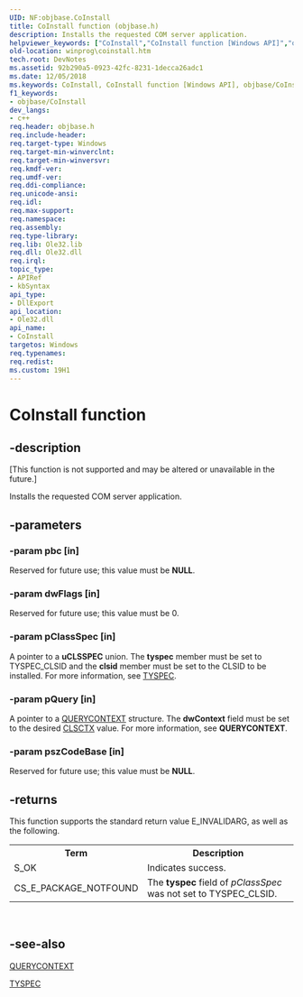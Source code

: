 ```yaml
---
UID: NF:objbase.CoInstall
title: CoInstall function (objbase.h)
description: Installs the requested COM server application.helpviewer_keywords: ["CoInstall","CoInstall function [Windows API]","objbase/CoInstall","winprog.coinstall"]
old-location: winprog\coinstall.htm
tech.root: DevNotes
ms.assetid: 92b290a5-0923-42fc-8231-1decca26adc1
ms.date: 12/05/2018
ms.keywords: CoInstall, CoInstall function [Windows API], objbase/CoInstall, winprog.coinstall
f1_keywords:
- objbase/CoInstall
dev_langs:
- c++
req.header: objbase.h
req.include-header: 
req.target-type: Windows
req.target-min-winverclnt: 
req.target-min-winversvr: 
req.kmdf-ver: 
req.umdf-ver: 
req.ddi-compliance: 
req.unicode-ansi: 
req.idl: 
req.max-support: 
req.namespace: 
req.assembly: 
req.type-library: 
req.lib: Ole32.lib
req.dll: Ole32.dll
req.irql: 
topic_type:
- APIRef
- kbSyntax
api_type:
- DllExport
api_location:
- Ole32.dll
api_name:
- CoInstall
targetos: Windows
req.typenames: 
req.redist: 
ms.custom: 19H1
---
```


# CoInstall function


## -description


<p class="CCE_Message">[This function is not supported and may be altered or unavailable in the future.]

Installs the requested COM server application.


## -parameters




### -param pbc [in]

Reserved for future use; this value must be <b>NULL</b>.


### -param dwFlags [in]

Reserved for future use; this value must be 0.


### -param pClassSpec [in]

A pointer to a <b>uCLSSPEC</b> union. The <b>tyspec</b> member must be set to TYSPEC_CLSID and the <b>clsid</b> member must be set to the CLSID to be installed. For more information, see <a href="https://docs.microsoft.com/windows/desktop/DevNotes/tyspec">TYSPEC</a>.


### -param pQuery [in]

A pointer to a <a href="https://docs.microsoft.com/previous-versions/bb432414(v=vs.85)">QUERYCONTEXT</a> structure. The <b>dwContext</b> field must be set to the desired <a href="https://docs.microsoft.com/windows/desktop/api/wtypesbase/ne-wtypesbase-clsctx">CLSCTX</a> value. For more information, see <b>QUERYCONTEXT</b>.


### -param pszCodeBase [in]

Reserved for future use; this value must be <b>NULL</b>.


## -returns



This function supports the standard return value E_INVALIDARG, as well as the following.



<table>
<tr>
<th>Term</th>
<th>Description</th>
</tr>
<tr>
<td width="40%">
<a id="S_OK"></a><a id="s_ok"></a>S_OK

</td>
<td width="60%">
Indicates success.

</td>
</tr>
<tr>
<td width="40%">
<a id="CS_E_PACKAGE_NOTFOUND"></a><a id="cs_e_package_notfound"></a>CS_E_PACKAGE_NOTFOUND

</td>
<td width="60%">
The <b>tyspec</b> field of <i>pClassSpec</i> was not set to TYSPEC_CLSID.

</td>
</tr>
</table>
 




## -see-also




<a href="https://docs.microsoft.com/previous-versions/bb432414(v=vs.85)">QUERYCONTEXT</a>



<a href="https://docs.microsoft.com/windows/desktop/DevNotes/tyspec">TYSPEC</a>
 

 

